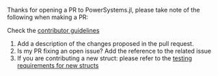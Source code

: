 Thanks for opening a PR to PowerSystems.jl, please take note of the following when making a PR:

Check the [contributor guidelines](https://nrel-sienna.github.io/PowerSystems.jl/stable/api/developer_guidelines/)

1. Add a description of the changes proposed in the pull request.
2. Is my PR fixing an open issue? Add the reference to the related issue
3. If you are contributing a new struct: please refer to the [testing requirements for new structs](https://nrel-sienna.github.io/PowerSystems.jl/stable/how_to/add_new_types/#Testing-the-addition-of-new-struct-to-the-code-base)
